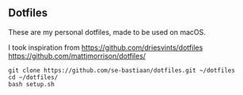 ## Dotfiles

These are my personal dotfiles, made to be used on macOS.

I took inspiration from 
https://github.com/driesvints/dotfiles
https://github.com/mattjmorrison/dotfiles/

```
git clone https://github.com/se-bastiaan/dotfiles.git ~/dotfiles
cd ~/dotfiles/
bash setup.sh
```